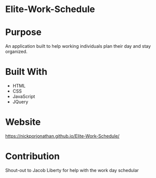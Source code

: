 # Elite-Work-Schedule

# Purpose
An application built to help working individuals plan their day and stay organized.
# Built With
- HTML
- CSS
- JavaScript
- JQuery
# Website
https://nickporjonathan.github.io/Elite-Work-Schedule/
# Contribution
Shout-out to Jacob Liberty for help with the work day schedular
